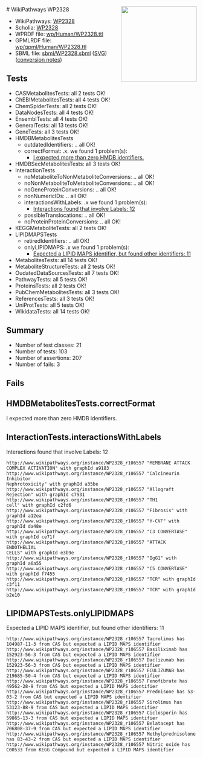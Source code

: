 <img style="float: right; width: 200px" src="../logo.png" />
# WikiPathways WP2328

* WikiPathways: [WP2328](https://identifiers.org/wikipathways:WP2328)
* Scholia: [WP2328](https://scholia.toolforge.org/wikipathways/WP2328)
* WPRDF file: [wp/Human/WP2328.ttl](../wp/Human/WP2328.ttl)
* GPMLRDF file: [wp/gpml/Human/WP2328.ttl](../wp/gpml/Human/WP2328.ttl)
* SBML file: [sbml/WP2328.sbml](../sbml/WP2328.sbml) ([SVG](../sbml/WP2328.svg)) ([conversion notes](../sbml/WP2328.txt))

## Tests
* CASMetabolitesTests: all 2 tests OK!
* ChEBIMetabolitesTests: all 4 tests OK!
* ChemSpiderTests: all 2 tests OK!
* DataNodesTests: all 4 tests OK!
* EnsemblTests: all 4 tests OK!
* GeneralTests: all 13 tests OK!
* GeneTests: all 3 tests OK!
* HMDBMetabolitesTests
    * outdatedIdentifiers: .. all OK!
    * correctFormat: .x. we found 1 problem(s):
        * [I expected more than zero HMDB identifiers.](#ad154c1e)
* HMDBSecMetabolitesTests: all 3 tests OK!
* InteractionTests
    * noMetaboliteToNonMetaboliteConversions: .. all OK!
    * noNonMetaboliteToMetaboliteConversions: .. all OK!
    * noGeneProteinConversions: .. all OK!
    * nonNumericIDs: .. all OK!
    * interactionsWithLabels: .x we found 1 problem(s):
        * [Interactions found that involve Labels: 12](#fe97a8ba)
    * possibleTranslocations: .. all OK!
    * noProteinProteinConversions: .. all OK!
* KEGGMetaboliteTests: all 2 tests OK!
* LIPIDMAPSTests
    * retiredIdentifiers: .. all OK!
    * onlyLIPIDMAPS: .x we found 1 problem(s):
        * [Expected a LIPID MAPS identifier, but found other identifiers: 11](#d0bfb679)
* MetabolitesTests: all 14 tests OK!
* MetaboliteStructureTests: all 2 tests OK!
* OudatedDataSourcesTests: all 7 tests OK!
* PathwayTests: all 5 tests OK!
* ProteinsTests: all 2 tests OK!
* PubChemMetabolitesTests: all 3 tests OK!
* ReferencesTests: all 3 tests OK!
* UniProtTests: all 5 tests OK!
* WikidataTests: all 14 tests OK!


## Summary

* Number of test classes: 21
* Number of tests: 103
* Number of assertions: 207
* Number of fails: 3

## Fails

<a name="ad154c1e" />

## HMDBMetabolitesTests.correctFormat

I expected more than zero HMDB identifiers.
<a name="fe97a8ba" />

## InteractionTests.interactionsWithLabels

Interactions found that involve Labels: 12
```
http://www.wikipathways.org/instance/WP2328_r106557 "MEMBRANE ATTACK 
COMPLEX ACTIVATION" with graphId a9183
http://www.wikipathways.org/instance/WP2328_r106557 "Calcineurin Inhibitor 
Nephrotoxicity" with graphId a35be
http://www.wikipathways.org/instance/WP2328_r106557 "Allograft Rejection" with graphId c7931
http://www.wikipathways.org/instance/WP2328_r106557 "TH1
cell" with graphId c2fd6
http://www.wikipathways.org/instance/WP2328_r106557 "Fibrosis" with graphId a12ea
http://www.wikipathways.org/instance/WP2328_r106557 "Y-CVF" with graphId da48e
http://www.wikipathways.org/instance/WP2328_r106557 "C3 CONVERTASE" with graphId ce71f
http://www.wikipathways.org/instance/WP2328_r106557 "ATTACK
ENDOTHELIAL
CELLS" with graphId e3b9e
http://www.wikipathways.org/instance/WP2328_r106557 "IgG1" with graphId a6a55
http://www.wikipathways.org/instance/WP2328_r106557 "C5 CONVERTASE" with graphId f7455
http://www.wikipathways.org/instance/WP2328_r106557 "TCR" with graphId c3f11
http://www.wikipathways.org/instance/WP2328_r106557 "TCR" with graphId b2e10
```

<a name="d0bfb679" />

## LIPIDMAPSTests.onlyLIPIDMAPS

Expected a LIPID MAPS identifier, but found other identifiers: 11
```
http://www.wikipathways.org/instance/WP2328_r106557 Tacrolimus has 104987-11-3 from CAS but expected a LIPID MAPS identifier
http://www.wikipathways.org/instance/WP2328_r106557 Basiliximab has 152923-56-3 from CAS but expected a LIPID MAPS identifier
http://www.wikipathways.org/instance/WP2328_r106557 Daclizumab has 152923-56-3 from CAS but expected a LIPID MAPS identifier
http://www.wikipathways.org/instance/WP2328_r106557 ECULIZUMAB has 219685-50-4 from CAS but expected a LIPID MAPS identifier
http://www.wikipathways.org/instance/WP2328_r106557 Fenofibrate has 49562-28-9 from CAS but expected a LIPID MAPS identifier
http://www.wikipathways.org/instance/WP2328_r106557 Prednisone has 53-03-2 from CAS but expected a LIPID MAPS identifier
http://www.wikipathways.org/instance/WP2328_r106557 Sirolimus has 53123-88-9 from CAS but expected a LIPID MAPS identifier
http://www.wikipathways.org/instance/WP2328_r106557 Ciclosporin has 59865-13-3 from CAS but expected a LIPID MAPS identifier
http://www.wikipathways.org/instance/WP2328_r106557 Belatacept has 706808-37-9 from CAS but expected a LIPID MAPS identifier
http://www.wikipathways.org/instance/WP2328_r106557 Methylprednisolone has 83-43-2 from CAS but expected a LIPID MAPS identifier
http://www.wikipathways.org/instance/WP2328_r106557 Nitric oxide has C00533 from KEGG Compound but expected a LIPID MAPS identifier
```

